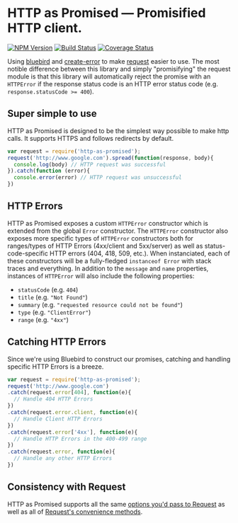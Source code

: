 # HTTP as Promised — Promisified HTTP client.

[![NPM Version](https://img.shields.io/npm/v/http-as-promised.svg?style=flat-square)](https://npmjs.org/package/http-as-promised)
[![Build Status](http://img.shields.io/travis/jcready/http-as-promised.svg?style=flat-square)](https://travis-ci.org/jcready/http-as-promised)
[![Coverage Status](http://img.shields.io/coveralls/jcready/http-as-promised.svg?style=flat-square)](https://coveralls.io/r/jcready/http-as-promised?branch=master)

Using [bluebird](https://github.com/petkaantonov/bluebird) and [create-error](https://github.com/tgriesser/create-error) to make [request](https://github.com/mikeal/request) easier to use. The most notible difference between this library and simply "promisifying" the request module is that this library will automatically reject the promise with an `HTTPError` if the response status code is an HTTP error status code (e.g. `response.statusCode >= 400`).

## Super simple to use

HTTP as Promised is designed to be the simplest way possible to make http calls. It supports HTTPS and follows redirects by default.

```javascript
var request = require('http-as-promised');
request('http://www.google.com').spread(function(response, body){
  console.log(body) // HTTP request was successful
}).catch(function (error){
  console.error(error) // HTTP request was unsuccessful
})
```

## HTTP Errors

HTTP as Promised exposes a custom `HTTPError` constructor which is extended from the global `Error` constructor. The `HTTPError` constructor also exposes more specific types of `HTTPError` constructors both for ranges/types of HTTP Errors (4xx/client and 5xx/server) as well as status-code-specific HTTP errors (404, 418, 509, etc.). When instanciated, each of these constructors will be a fully-fledged `instanceof Error` with stack traces and everything. In addition to the `message` and `name` properties, instances of `HTTPError` will also include the following properties:

* `statusCode` (e.g. `404`)
* `title` (e.g. `"Not Found"`)
* `summary` (e.g. `"requested resource could not be found"`)
* `type` (e.g. `"ClientError"`)
* `range` (e.g. `"4xx"`)

## Catching HTTP Errors

Since we're using Bluebird to construct our promises, catching and handling specific HTTP Errors is a breeze.

```javascript
var request = require('http-as-promised');
request('http://www.google.com')
.catch(request.error[404], function(e){
  // Handle 404 HTTP Errors
})
.catch(request.error.client, function(e){
  // Handle Client HTTP Errors
})
.catch(request.error['4xx'], function(e){
  // Handle HTTP Errors in the 400-499 range
})
.catch(request.error, function(e){
  // Handle any other HTTP Errors
})
```

## Consistency with Request

HTTP as Promised supports all the same [options you'd pass to Request](https://github.com/mikeal/request/blob/master/README.md#requestoptions-callback) as well as all of [Request's convenience methods](https://github.com/mikeal/request/blob/master/README.md#convenience-methods).
